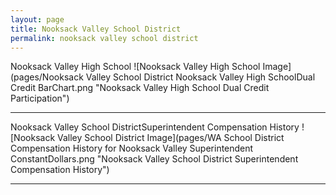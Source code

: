 ```yaml
---
layout: page
title: Nooksack Valley School District
permalink: nooksack valley school district
---
```



Nooksack Valley High School
![Nooksack Valley High School Image](pages/Nooksack Valley School District Nooksack Valley High SchoolDual Credit BarChart.png "Nooksack Valley High School Dual Credit Participation")

___

Nooksack Valley School DistrictSuperintendent Compensation History
![Nooksack Valley School District Image](pages/WA School District Compensation History for Nooksack Valley Superintendent ConstantDollars.png "Nooksack Valley School District Superintendent Compensation History")

___

